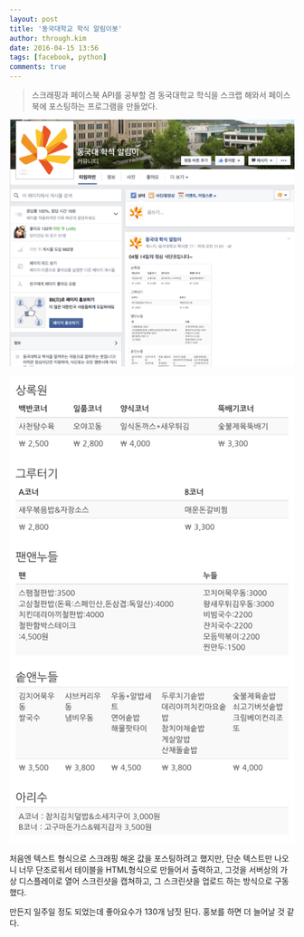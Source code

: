 ```yaml
---
layout: post
title: '동국대학교 학식 알림이봇'
author: through.kim
date: 2016-04-15 13:56
tags: [facebook, python]
comments: true
---
```


> 스크래핑과 페이스북 API를 공부할 겸 동국대학교 학식을 스크랩 해와서 페이스북에 포스팅하는 프로그램을 만들었다.  
  

![학식알림이 스크린샷](/assets/images/haksikbot.png)  
  
![학식알림이 테이블](/assets/images/haksiktable.png)

처음엔 텍스트 형식으로 스크래핑 해온 값을 포스팅하려고 했지만, 단순 텍스트만 나오니 너무 단조로워서 테이블을 HTML형식으로 만들어서 출력하고, 그것을 서버상의 가상 디스플레이로 열어 스크린샷을 캡쳐하고, 그 스크린샷을 업로드 하는 방식으로 구동했다.

만든지 일주일 정도 되었는데 좋아요수가 130개 남짓 된다. 홍보를 하면 더 늘어날 것 같다.